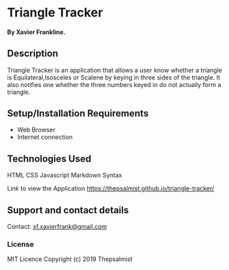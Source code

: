 # Triangle Tracker
#### By Xavier Frankline.
## Description
Triangle Tracker is an application that allows a user know whether a triangle is Equilateral,Isosceles or Scalene by keying in three sides of the triangle. It also notifies one whether the three numbers keyed in do not actually form a triangle.
## Setup/Installation Requirements
* Web Browser
* Internet connection

## Technologies Used
HTML
CSS
Javascript
Markdown Syntax

Link to view the Application
https://thepsalmist.github.io/triangle-tracker/

## Support and contact details
Contact: xf.xavierfrank@gmail.com

### License
MIT Licence
Copyright (c) 2019 Thepsalmist
